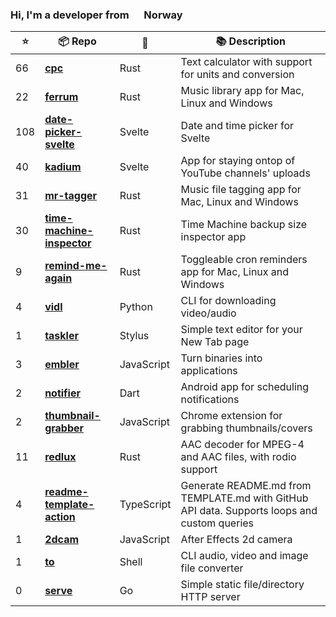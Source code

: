 ### Hi, I'm a developer from <img src="https://hatscripts.github.io/circle-flags/flags/no.svg" width="16" /> Norway

<!--<p>
  <img alt="Vue" src="https://img.shields.io/badge/-Vue-63B587?style=flat-square&logo=vue.js&logoColor=white" />
  <img alt="HTML" src="https://img.shields.io/badge/-HTML-E34F26?style=flat-square&logo=html5&logoColor=white" />
  <img alt="Pug" src="https://img.shields.io/badge/-Pug-9F6758?style=flat-square&logo=html5&logoColor=white" />
  <img alt="CSS" src="https://img.shields.io/badge/-CSS3-448AC0?style=flat-square&logo=css3&logoColor=white" />
  <img alt="Sass" src="https://img.shields.io/badge/-Sass-CC6699?style=flat-square&logo=sass&logoColor=white" />
  <img alt="javaScript" src="https://img.shields.io/badge/-JavaScript-DABD4D?style=flat-square&logo=html5&logoColor=white" />
  <img alt="Netlify" src="https://img.shields.io/badge/-Netlify-5EA7BA?style=flat-square&logo=netlify&logoColor=white" />
  <img alt="Node.js" src="https://img.shields.io/badge/-Nodejs-43853d?style=flat-square&logo=Node.js&logoColor=white" />
  <img alt="Python" src="https://img.shields.io/badge/-Python-4F7CAA?style=flat-square&logo=python&logoColor=white" />
  <img alt="Rust" src="https://img.shields.io/badge/-Rust-000000?style=flat-square&logo=rust&logoColor=white" />
  <img alt="Docker" src="https://img.shields.io/badge/-Docker-46a2f1?style=flat-square&logo=docker&logoColor=white" />
  <img alt="MongoDB" src="https://img.shields.io/badge/-MongoDB-13aa52?style=flat-square&logo=mongodb&logoColor=white" />
  <img alt="Flutter" src="https://img.shields.io/badge/-Flutter-3E89F5?style=flat-square&logo=flutter&logoColor=white" />
  <img alt="git" src="https://img.shields.io/badge/-Git-F05032?style=flat-square&logo=git&logoColor=white" />
  <img alt="VSCode" src="https://img.shields.io/badge/-VSCode-3277B4?style=flat-square&logo=visual-studio-code&logoColor=white" />
  <img alt="Brave browser" src="https://img.shields.io/badge/-Brave_Browser-FB542B?style=flat-square&logo=brave&logoColor=white" />
  <img alt="User since 2015-03-04" src="https://img.shields.io/badge/Joined-2015--03--04-2eb872?style=flat-square&logo=github&logoColor=white&labelColor=2f3438" />
  <img src="https://gpvc.arturio.dev/probablykasper" />
</p>-->


| ⭐️ | 📦 Repo       | 🧰 | 📚 Description |
| -- | ------------ | -- | -------------- |
| 66 | <b>[cpc](https://github.com/probablykasper/cpc)</b> | Rust | Text calculator with support for units and conversion |
| 22 | <b>[ferrum](https://github.com/probablykasper/ferrum)</b> | Rust | Music library app for Mac, Linux and Windows |
| 108 | <b>[date-picker-svelte](https://github.com/probablykasper/date-picker-svelte)</b> | Svelte | Date and time picker for Svelte |
| 40 | <b>[kadium](https://github.com/probablykasper/kadium)</b> | Svelte | App for staying ontop of YouTube channels' uploads |
| 31 | <b>[mr-tagger](https://github.com/probablykasper/mr-tagger)</b> | Rust | Music file tagging app for Mac, Linux and Windows |
| 30 | <b>[time-machine-inspector](https://github.com/probablykasper/time-machine-inspector)</b> | Rust | Time Machine backup size inspector app |
| 9 | <b>[remind-me-again](https://github.com/probablykasper/remind-me-again)</b> | Rust | Toggleable cron reminders app for Mac, Linux and Windows |
| 4 | <b>[vidl](https://github.com/probablykasper/vidl)</b> | Python | CLI for downloading video/audio |
| 1 | <b>[taskler](https://github.com/probablykasper/taskler)</b> | Stylus | Simple text editor for your New Tab page |
| 3 | <b>[embler](https://github.com/probablykasper/embler)</b> | JavaScript | Turn binaries into applications |
| 2 | <b>[notifier](https://github.com/probablykasper/notifier)</b> | Dart | Android app for scheduling notifications |
| 2 | <b>[thumbnail-grabber](https://github.com/probablykasper/thumbnail-grabber)</b> | JavaScript | Chrome extension for grabbing thumbnails/covers |
| 11 | <b>[redlux](https://github.com/probablykasper/redlux)</b> | Rust | AAC decoder for MPEG-4 and AAC files, with rodio support |
| 4 | <b>[readme-template-action](https://github.com/probablykasper/readme-template-action)</b> | TypeScript | Generate README.md from TEMPLATE.md with GitHub API data. Supports loops and custom queries |
| 1 | <b>[2dcam](https://github.com/probablykasper/2dcam)</b> | JavaScript | After Effects 2d camera |
| 1 | <b>[to](https://github.com/probablykasper/to)</b> | Shell | CLI audio, video and image file converter |
| 0 | <b>[serve](https://github.com/probablykasper/serve)</b> | Go | Simple static file/directory HTTP server |

